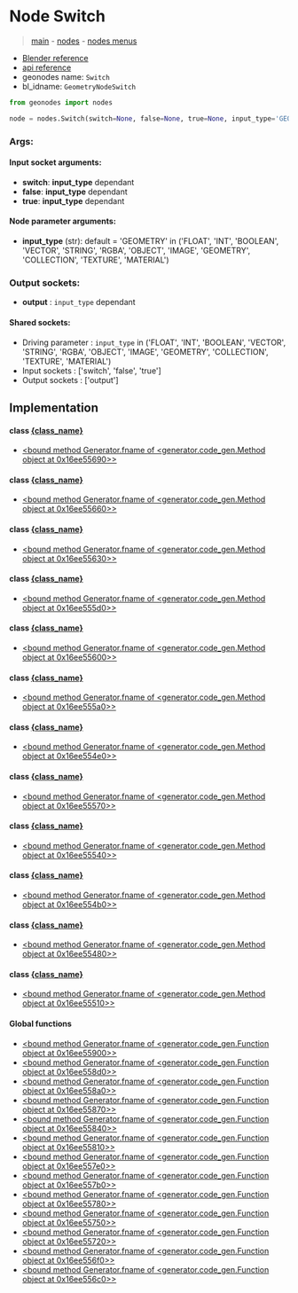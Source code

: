 # Node Switch

> [main](../structure.md) - [nodes](nodes.md) - [nodes menus](nodes_menus.md)

- [Blender reference](https://docs.blender.org/manual/en/latest/modeling/geometry_nodes/utilities/switch.html)
- [api reference](https://docs.blender.org/api/current/bpy.types.GeometryNodeSwitch.html)
- geonodes name: `Switch`
- bl_idname: `GeometryNodeSwitch`

```python
from geonodes import nodes

node = nodes.Switch(switch=None, false=None, true=None, input_type='GEOMETRY')
```

### Args:

#### Input socket arguments:

- **switch**: **input_type** dependant
- **false**: **input_type** dependant
- **true**: **input_type** dependant

#### Node parameter arguments:

- **input_type** (str): default = 'GEOMETRY' in ('FLOAT', 'INT', 'BOOLEAN', 'VECTOR', 'STRING', 'RGBA', 'OBJECT', 'IMAGE', 'GEOMETRY', 'COLLECTION', 'TEXTURE', 'MATERIAL')

### Output sockets:

- **output** : ``input_type`` dependant

#### Shared sockets:

- Driving parameter : ``input_type`` in ('FLOAT', 'INT', 'BOOLEAN', 'VECTOR', 'STRING', 'RGBA', 'OBJECT', 'IMAGE', 'GEOMETRY', 'COLLECTION', 'TEXTURE', 'MATERIAL')
- Input sockets  : ['switch', 'false', 'true']
- Output sockets : ['output']
## Implementation

#### class [{class_name}]({class_name}.md)

 - [<bound method Generator.fname of <generator.code_gen.Method object at 0x16ee55690>>](Float.md#switch)
#### class [{class_name}]({class_name}.md)

 - [<bound method Generator.fname of <generator.code_gen.Method object at 0x16ee55660>>](Integer.md#switch)
#### class [{class_name}]({class_name}.md)

 - [<bound method Generator.fname of <generator.code_gen.Method object at 0x16ee55630>>](Boolean.md#switch)
#### class [{class_name}]({class_name}.md)

 - [<bound method Generator.fname of <generator.code_gen.Method object at 0x16ee555d0>>](String.md#switch)
#### class [{class_name}]({class_name}.md)

 - [<bound method Generator.fname of <generator.code_gen.Method object at 0x16ee55600>>](Vector.md#switch)
#### class [{class_name}]({class_name}.md)

 - [<bound method Generator.fname of <generator.code_gen.Method object at 0x16ee555a0>>](Color.md#switch)
#### class [{class_name}]({class_name}.md)

 - [<bound method Generator.fname of <generator.code_gen.Method object at 0x16ee554e0>>](Collection.md#switch)
#### class [{class_name}]({class_name}.md)

 - [<bound method Generator.fname of <generator.code_gen.Method object at 0x16ee55570>>](Object.md#switch)
#### class [{class_name}]({class_name}.md)

 - [<bound method Generator.fname of <generator.code_gen.Method object at 0x16ee55540>>](Image.md#switch)
#### class [{class_name}]({class_name}.md)

 - [<bound method Generator.fname of <generator.code_gen.Method object at 0x16ee554b0>>](Texture.md#switch)
#### class [{class_name}]({class_name}.md)

 - [<bound method Generator.fname of <generator.code_gen.Method object at 0x16ee55480>>](Material.md#switch)
#### class [{class_name}]({class_name}.md)

 - [<bound method Generator.fname of <generator.code_gen.Method object at 0x16ee55510>>](Geometry.md#switch)
#### Global functions

 - [<bound method Generator.fname of <generator.code_gen.Function object at 0x16ee55900>>](function.md#switch)
 - [<bound method Generator.fname of <generator.code_gen.Function object at 0x16ee558d0>>](function.md#switch_float)
 - [<bound method Generator.fname of <generator.code_gen.Function object at 0x16ee558a0>>](function.md#switch_integer)
 - [<bound method Generator.fname of <generator.code_gen.Function object at 0x16ee55870>>](function.md#switch_boolean)
 - [<bound method Generator.fname of <generator.code_gen.Function object at 0x16ee55840>>](function.md#switch_vector)
 - [<bound method Generator.fname of <generator.code_gen.Function object at 0x16ee55810>>](function.md#switch_string)
 - [<bound method Generator.fname of <generator.code_gen.Function object at 0x16ee557e0>>](function.md#switch_color)
 - [<bound method Generator.fname of <generator.code_gen.Function object at 0x16ee557b0>>](function.md#switch_object)
 - [<bound method Generator.fname of <generator.code_gen.Function object at 0x16ee55780>>](function.md#switch_image)
 - [<bound method Generator.fname of <generator.code_gen.Function object at 0x16ee55750>>](function.md#switch_geometry)
 - [<bound method Generator.fname of <generator.code_gen.Function object at 0x16ee55720>>](function.md#switch_collection)
 - [<bound method Generator.fname of <generator.code_gen.Function object at 0x16ee556f0>>](function.md#switch_texture)
 - [<bound method Generator.fname of <generator.code_gen.Function object at 0x16ee556c0>>](function.md#switch_material)
